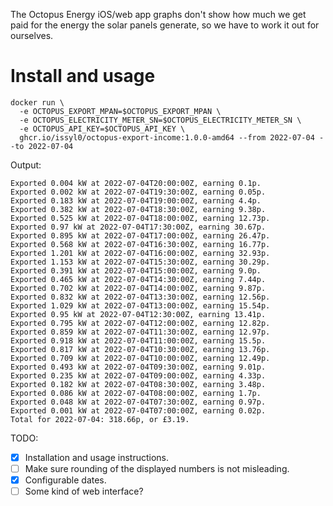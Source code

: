 The Octopus Energy iOS/web app graphs don't show how much we get paid for the energy the solar panels generate, so we have to work it out for ourselves.

# Install and usage

```shell
docker run \
  -e OCTOPUS_EXPORT_MPAN=$OCTOPUS_EXPORT_MPAN \
  -e OCTOPUS_ELECTRICITY_METER_SN=$OCTOPUS_ELECTRICITY_METER_SN \
  -e OCTOPUS_API_KEY=$OCTOPUS_API_KEY \
  ghcr.io/issyl0/octopus-export-income:1.0.0-amd64 --from 2022-07-04 --to 2022-07-04
```

Output:

```shell
Exported 0.004 kW at 2022-07-04T20:00:00Z, earning 0.1p.
Exported 0.002 kW at 2022-07-04T19:30:00Z, earning 0.05p.
Exported 0.183 kW at 2022-07-04T19:00:00Z, earning 4.4p.
Exported 0.382 kW at 2022-07-04T18:30:00Z, earning 9.38p.
Exported 0.525 kW at 2022-07-04T18:00:00Z, earning 12.73p.
Exported 0.97 kW at 2022-07-04T17:30:00Z, earning 30.67p.
Exported 0.895 kW at 2022-07-04T17:00:00Z, earning 26.47p.
Exported 0.568 kW at 2022-07-04T16:30:00Z, earning 16.77p.
Exported 1.201 kW at 2022-07-04T16:00:00Z, earning 32.93p.
Exported 1.153 kW at 2022-07-04T15:30:00Z, earning 30.29p.
Exported 0.391 kW at 2022-07-04T15:00:00Z, earning 9.0p.
Exported 0.465 kW at 2022-07-04T14:30:00Z, earning 7.44p.
Exported 0.702 kW at 2022-07-04T14:00:00Z, earning 9.87p.
Exported 0.832 kW at 2022-07-04T13:30:00Z, earning 12.56p.
Exported 1.029 kW at 2022-07-04T13:00:00Z, earning 15.54p.
Exported 0.95 kW at 2022-07-04T12:30:00Z, earning 13.41p.
Exported 0.795 kW at 2022-07-04T12:00:00Z, earning 12.82p.
Exported 0.859 kW at 2022-07-04T11:30:00Z, earning 12.97p.
Exported 0.918 kW at 2022-07-04T11:00:00Z, earning 15.5p.
Exported 0.817 kW at 2022-07-04T10:30:00Z, earning 13.76p.
Exported 0.709 kW at 2022-07-04T10:00:00Z, earning 12.49p.
Exported 0.493 kW at 2022-07-04T09:30:00Z, earning 9.01p.
Exported 0.235 kW at 2022-07-04T09:00:00Z, earning 4.33p.
Exported 0.182 kW at 2022-07-04T08:30:00Z, earning 3.48p.
Exported 0.086 kW at 2022-07-04T08:00:00Z, earning 1.7p.
Exported 0.048 kW at 2022-07-04T07:30:00Z, earning 0.97p.
Exported 0.001 kW at 2022-07-04T07:00:00Z, earning 0.02p.
Total for 2022-07-04: 318.66p, or £3.19.
```

TODO:

- [x] Installation and usage instructions.
- [ ] Make sure rounding of the displayed numbers is not misleading.
- [x] Configurable dates.
- [ ] Some kind of web interface?
